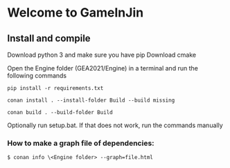 # Welcome to GameInJin

## Install and compile

Download python 3 and make sure you have pip
Download cmake

Open the Engine folder (GEA2021/Engine) in a terminal and run the following commands 

`pip install -r requirements.txt` 

`conan install . --install-folder Build --build missing`

`conan build . --build-folder Build`

Optionally run setup.bat. If that does not work, run the commands manually

### How to make a graph file of dependencies:

`$ conan info \<Engine folder> --graph=file.html`
